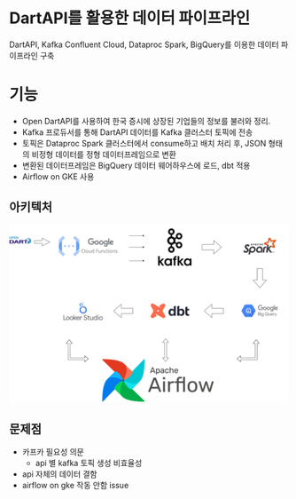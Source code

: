 # DartAPI를 활용한 데이터 파이프라인
DartAPI, Kafka Confluent Cloud, Dataproc Spark, BigQuery를 이용한 데이터 파이프라인 구축

# 기능
* Open DartAPI를 사용하여 한국 증시에 상장된 기업들의 정보를 불러와 정리. 
* Kafka 프로듀서를 통해 DartAPI 데이터를 Kafka 클러스터 토픽에 전송
* 토픽은 Dataproc Spark 클러스터에서 consume하고 배치 처리 후, JSON 형태의 비정형 데이터를 정형 데이터프레임으로 변환
* 변환된 데이터프레임은 BigQuery 데이터 웨어하우스에 로드, dbt 적용
* Airflow on GKE 사용

## 아키텍처 <a id="아키텍처"></a>
![아키텍처 이미지](img.png)

## 문제점
* 카프카 필요성 의문
  * api 별 kafka 토픽 생성 비효율성
* api 자체의 데이터 결함
* airflow on gke 작동 안함 issue